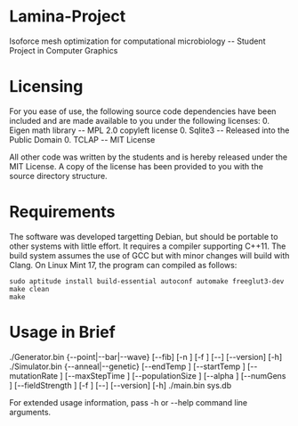 # Lamina-Project
Isoforce mesh optimization for computational microbiology -- Student Project in Computer Graphics

# Licensing
For you ease of use, the following source code dependencies have been included and are made available to you under the following licenses:
0. Eigen math library -- MPL 2.0 copyleft license
0. Sqlite3 -- Released into the Public Domain
0. TCLAP -- MIT License

All other code was written by the students and is hereby released under the MIT License. A copy of the license has been provided to you with the source directory structure. 

# Requirements
The software was developed targetting Debian, but should be portable to other systems with little effort. It requires a compiler supporting C++11. The build system assumes the use of GCC but with minor changes will build with Clang. On Linux Mint 17, the program can compiled as follows:

```
sudo aptitude install build-essential autoconf automake freeglut3-dev
make clean
make
```

# Usage in Brief

./Generator.bin  {--point|--bar|--wave} [--fib] [-n <integer>] [-f
                    <string>] [--] [--version] [-h]
./Simulator.bin  {--anneal|--genetic} [--endTemp <double>] [--startTemp
                    <double>] [--mutationRate <double>] [--maxStepTime
                    <int>] [--populationSize <int>] [--alpha <double>]
                    [--numGens <int>] [--fieldStrength <double>] [-f
                    <string>] [--] [--version] [-h]
./main.bin sys.db

For extended usage information, pass -h or --help command line arguments. 

